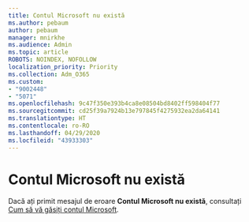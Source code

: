 ```yaml
---
title: Contul Microsoft nu există
ms.author: pebaum
author: pebaum
manager: mnirkhe
ms.audience: Admin
ms.topic: article
ROBOTS: NOINDEX, NOFOLLOW
localization_priority: Priority
ms.collection: Adm_O365
ms.custom:
- "9002448"
- "5071"
ms.openlocfilehash: 9c47f350e393b4ca8e08504bd8402ff598404f77
ms.sourcegitcommit: cd25f39a7924b13e797845f4275932ea2da64141
ms.translationtype: HT
ms.contentlocale: ro-RO
ms.lasthandoff: 04/29/2020
ms.locfileid: "43933303"
---
```

# <a name="microsoft-account-does-not-exist"></a>Contul Microsoft nu există

Dacă ați primit mesajul de eroare **Contul Microsoft nu există**, consultați [Cum să vă găsiți contul Microsoft](https://support.microsoft.com/help/13811/microsoft-account-how-to-find).
